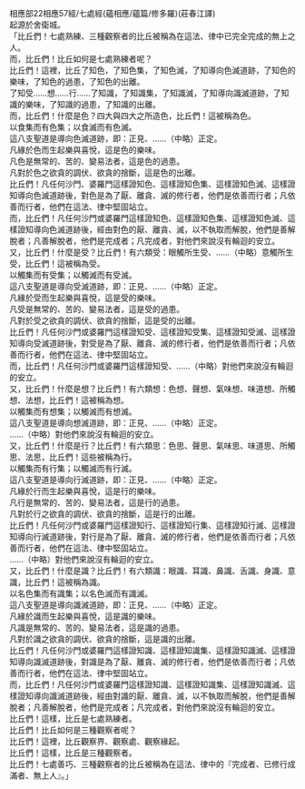相應部22相應57經/七處經(蘊相應/蘊篇/修多羅)(莊春江譯)  
起源於舍衛城。  
「比丘們！七處熟練、三種觀察者的比丘被稱為在這法、律中已完全完成的無上之人。  
而，比丘們！比丘如何是七處熟練者呢？  
比丘們！這裡，比丘了知色，了知色集，了知色滅，了知導向色滅道跡，了知色的樂味，了知色的過患，了知色的出離。  
了知受……想……行……了知識，了知識集，了知識滅，了知導向識滅道跡，了知識的樂味，了知識的過患，了知識的出離。  
而，比丘們！什麼是色？四大與四大之所造色，比丘們！這被稱為色。  
以食集而有色集；以食滅而有色滅。  
這八支聖道是導向色滅道跡，即：正見、……（中略）正定。  
凡緣於色而生起樂與喜悅，這是色的樂味。  
凡色是無常的、苦的、變易法者，這是色的過患。  
凡對於色之欲貪的調伏、欲貪的捨斷，這是色的出離。  
比丘們！凡任何沙門、婆羅門這樣證知色、這樣證知色集、這樣證知色滅、這樣證知導向色滅道跡後，對色是為了厭、離貪、滅的修行者，他們是依善而行者；凡依善而行者，他們在這法、律中堅固站立。  
而，比丘們！凡任何沙門或婆羅門這樣證知色、這樣證知色集、這樣證知色滅、這樣證知導向色滅道跡後，經由對色的厭、離貪、滅，以不執取而解脫，他們是善解脫者；凡善解脫者，他們是完成者；凡完成者，對他們來說沒有輪迴的安立。  
又，比丘們！什麼是受？比丘們！有六類受：眼觸所生受、……（中略）意觸所生受，比丘們！這被稱為受。  
以觸集而有受集；以觸滅而有受滅。  
這八支聖道是導向受滅道跡，即：正見、……（中略）正定。  
凡緣於受而生起樂與喜悅，這是受的樂味。  
凡受是無常的、苦的、變易法者，這是受的過患。  
凡對於受之欲貪的調伏、欲貪的捨斷，這是受的出離。  
比丘們！凡任何沙門或婆羅門這樣證知受、這樣證知受集、這樣證知受滅、這樣證知導向受滅道跡後，對受是為了厭、離貪、滅的修行者，他們是依善而行者；凡依善而行者，他們在這法、律中堅固站立。  
而，比丘們！凡任何沙門或婆羅門這樣證知受、……（中略）對他們來說沒有輪迴的安立。  
又，比丘們！什麼是想？比丘們！有六類想：色想、聲想、氣味想、味道想、所觸想、法想，比丘們！這被稱為想。  
以觸集而有想集；以觸滅而有想滅。  
這八支聖道是導向想滅道跡，即：正見、……（中略）正定。  
……（中略）對他們來說沒有輪迴的安立。  
又，比丘們！什麼是行？比丘們！有六類思：色思、聲思、氣味思、味道思、所觸思、法思，比丘們！這些被稱為行。  
以觸集而有行集；以觸滅而有行滅。  
這八支聖道是導向行滅道跡，即：正見、……（中略）正定。  
凡緣於行而生起樂與喜悅，這是行的樂味。  
凡行是無常的、苦的、變易法者，這是行的過患。  
凡對於行之欲貪的調伏、欲貪的捨斷，這是行的出離。  
比丘們！凡任何沙門或婆羅門這樣證知行、這樣證知行集、這樣證知行滅、這樣證知導向行滅道跡後，對行是為了厭、離貪、滅的修行者，他們是依善而行者；凡依善而行者，他們在這法、律中堅固站立。  
……（中略）對他們來說沒有輪迴的安立。  
又，比丘們！什麼是識？比丘們！有六類識：眼識、耳識、鼻識、舌識、身識、意識，比丘們！這被稱為識。  
以名色集而有識集；以名色滅而有識滅。  
這八支聖道是導向識滅道跡，即：正見、……（中略）正定。  
凡緣於識而生起樂與喜悅，這是識的樂味。  
凡識是無常的、苦的、變易法者，這是識的過患。  
凡對於識之欲貪的調伏、欲貪的捨斷，這是識的出離。  
比丘們！凡任何沙門或婆羅門這樣證知識、這樣證知識集、這樣證知識滅、這樣證知導向識滅道跡後，對識是為了厭、離貪、滅的修行者，他們是依善而行者；凡依善而行者，他們在這法、律中堅固站立。  
而，比丘們！凡任何沙門或婆羅門這樣證知識、這樣證知識集、這樣證知識滅、這樣證知導向識滅道跡後，經由對識的厭、離貪、滅，以不執取而解脫，他們是善解脫者；凡善解脫者，他們是完成者；凡完成者，對他們來說沒有輪迴的安立。  
比丘們！這樣，比丘是七處熟練者。  
比丘們！比丘如何是三種觀察者呢？  
比丘們！這裡，比丘觀察界、觀察處、觀察緣起。  
比丘們！這樣，比丘是三種觀察者。  
比丘們！七處善巧、三種觀察者的比丘被稱為在這法、律中的『完成者、已修行成滿者、無上人』。」  
  
  
